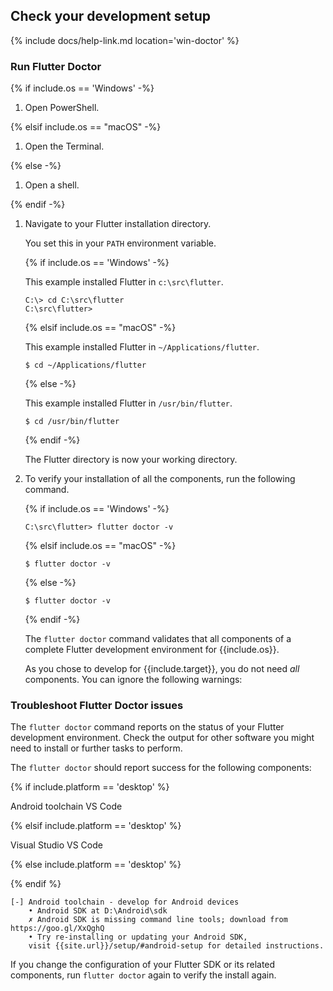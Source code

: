 ## Check your development setup

{% include docs/help-link.md location='win-doctor' %}

### Run Flutter Doctor

{% if include.os == 'Windows' -%}

1. Open PowerShell.

{% elsif include.os == "macOS" -%}

1. Open the Terminal.

{% else -%}

1. Open a shell.

{% endif -%}

1. Navigate to your Flutter installation directory.

   You set this in your `PATH` environment variable.

   {% if include.os == 'Windows' -%}

   This example installed Flutter in `c:\src\flutter`.

   ```batchfile
   C:\> cd C:\src\flutter
   C:\src\flutter>
   ```

   {% elsif include.os == "macOS" -%}

   This example installed Flutter in `~/Applications/flutter`.

   ```terminal
   $ cd ~/Applications/flutter
   ```

   {% else -%}

   This example installed Flutter in `/usr/bin/flutter`.

   ```terminal
   $ cd /usr/bin/flutter
   ```

   {% endif -%}

   The Flutter directory is now your working directory.

1. To verify your installation of all the components,
   run the following command.

   {% if include.os == 'Windows' -%}

   ```batchfile
   C:\src\flutter> flutter doctor -v
   ```

   {% elsif include.os == "macOS" -%}

   ```terminal
   $ flutter doctor -v
   ```

   {% else -%}

   ```terminal
   $ flutter doctor -v
   ```

   {% endif -%}

   The `flutter doctor` command validates that all components of a
   complete Flutter development environment for {{include.os}}.

   As you chose to develop for {{include.target}},
   you do not need _all_ components.
   You can ignore the following warnings:

### Troubleshoot Flutter Doctor issues

The `flutter doctor` command reports on the status of
your Flutter development environment.
Check the output for other software you might need to install
or further tasks to perform.

The `flutter doctor` should report success for the following components:

{% if include.platform == 'desktop' %}

Android toolchain
VS Code

{% elsif include.platform == 'desktop' %}

Visual Studio
VS Code

{% else include.platform == 'desktop' %}


{% endif %}

```terminal
[-] Android toolchain - develop for Android devices
    • Android SDK at D:\Android\sdk
    ✗ Android SDK is missing command line tools; download from https://goo.gl/XxQghQ
    • Try re-installing or updating your Android SDK,
    visit {{site.url}}/setup/#android-setup for detailed instructions.
```

If you change the configuration of your Flutter SDK or its related components,
run `flutter doctor` again to verify the install again.

